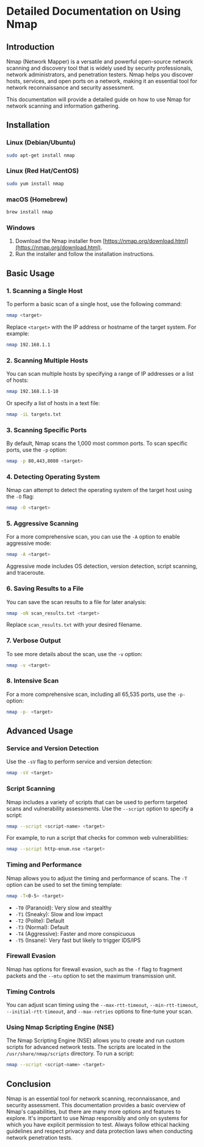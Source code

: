 # Detailed Documentation on Using Nmap

## Introduction

Nmap (Network Mapper) is a versatile and powerful open-source network scanning and discovery tool that is widely used by security professionals, network administrators, and penetration testers. Nmap helps you discover hosts, services, and open ports on a network, making it an essential tool for network reconnaissance and security assessment.

This documentation will provide a detailed guide on how to use Nmap for network scanning and information gathering.

## Installation

### Linux (Debian/Ubuntu)
```bash
sudo apt-get install nmap
```

### Linux (Red Hat/CentOS)
```bash
sudo yum install nmap
```

### macOS (Homebrew)
```bash
brew install nmap
```

### Windows
1. Download the Nmap installer from [https://nmap.org/download.html](https://nmap.org/download.html).
2. Run the installer and follow the installation instructions.

## Basic Usage

### 1. Scanning a Single Host

To perform a basic scan of a single host, use the following command:

```bash
nmap <target>
```

Replace `<target>` with the IP address or hostname of the target system. For example:

```bash
nmap 192.168.1.1
```

### 2. Scanning Multiple Hosts

You can scan multiple hosts by specifying a range of IP addresses or a list of hosts:

```bash
nmap 192.168.1.1-10
```

Or specify a list of hosts in a text file:

```bash
nmap -iL targets.txt
```

### 3. Scanning Specific Ports

By default, Nmap scans the 1,000 most common ports. To scan specific ports, use the `-p` option:

```bash
nmap -p 80,443,8080 <target>
```

### 4. Detecting Operating System

Nmap can attempt to detect the operating system of the target host using the `-O` flag:

```bash
nmap -O <target>
```

### 5. Aggressive Scanning

For a more comprehensive scan, you can use the `-A` option to enable aggressive mode:

```bash
nmap -A <target>
```

Aggressive mode includes OS detection, version detection, script scanning, and traceroute.

### 6. Saving Results to a File

You can save the scan results to a file for later analysis:

```bash
nmap -oN scan_results.txt <target>
```

Replace `scan_results.txt` with your desired filename.

### 7. Verbose Output

To see more details about the scan, use the `-v` option:

```bash
nmap -v <target>
```

### 8. Intensive Scan

For a more comprehensive scan, including all 65,535 ports, use the `-p-` option:

```bash
nmap -p- <target>
```

## Advanced Usage

### Service and Version Detection

Use the `-sV` flag to perform service and version detection:

```bash
nmap -sV <target>
```

### Script Scanning

Nmap includes a variety of scripts that can be used to perform targeted scans and vulnerability assessments. Use the `--script` option to specify a script:

```bash
nmap --script <script-name> <target>
```

For example, to run a script that checks for common web vulnerabilities:

```bash
nmap --script http-enum.nse <target>
```

### Timing and Performance

Nmap allows you to adjust the timing and performance of scans. The `-T` option can be used to set the timing template:

```bash
nmap -T<0-5> <target>
```

- `-T0` (Paranoid): Very slow and stealthy
- `-T1` (Sneaky): Slow and low impact
- `-T2` (Polite): Default
- `-T3` (Normal): Default
- `-T4` (Aggressive): Faster and more conspicuous
- `-T5` (Insane): Very fast but likely to trigger IDS/IPS

### Firewall Evasion

Nmap has options for firewall evasion, such as the `-f` flag to fragment packets and the `--mtu` option to set the maximum transmission unit.

### Timing Controls

You can adjust scan timing using the `--max-rtt-timeout`, `--min-rtt-timeout`, `--initial-rtt-timeout`, and `--max-retries` options to fine-tune your scan.

### Using Nmap Scripting Engine (NSE)

The Nmap Scripting Engine (NSE) allows you to create and run custom scripts for advanced network tests. The scripts are located in the `/usr/share/nmap/scripts` directory. To run a script:

```bash
nmap --script <script-name> <target>
```

## Conclusion

Nmap is an essential tool for network scanning, reconnaissance, and security assessment. This documentation provides a basic overview of Nmap's capabilities, but there are many more options and features to explore. It's important to use Nmap responsibly and only on systems for which you have explicit permission to test. Always follow ethical hacking guidelines and respect privacy and data protection laws when conducting network penetration tests.
